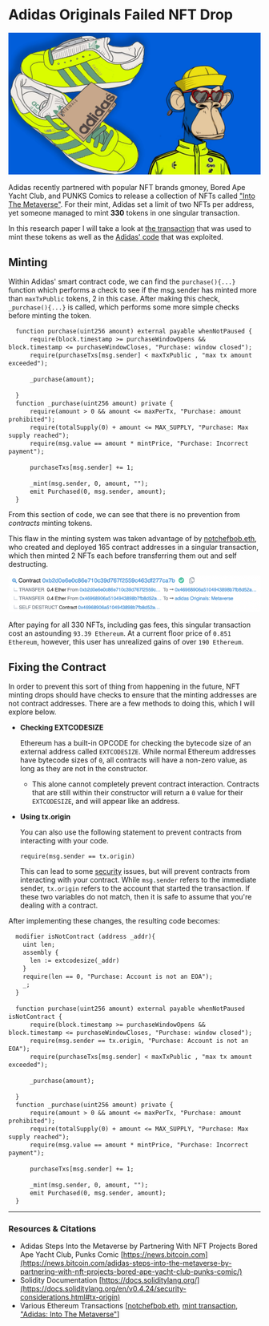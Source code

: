 # Adidas Originals Failed NFT Drop

![BAYC x Adidas](https://raw.githubusercontent.com/Jon-Becker/research/main/papers/adidas-originals/preview.png?fw)

Adidas recently partnered with popular NFT brands gmoney, Bored Ape Yacht Club, and PUNKS Comics to release a collection of NFTs called ["Into The Metaverse"](https://etherscan.io/token/0x28472a58a490c5e09a238847f66a68a47cc76f0f#tokenInfo). For their mint, Adidas set a limit of two NFTs per address, yet someone managed to mint **330** tokens in one singular transaction.

In this research paper I will take a look at [the transaction](https://etherscan.io/tx/0x6a3d8584a6272a1d73ff297592b401fe10d3a90fd385efff55f68f32f29ecf61) that was used to mint these tokens as well as the [Adidas' code](https://etherscan.io/address/0x28472a58a490c5e09a238847f66a68a47cc76f0f#code) that was exploited.

## Minting

Within Adidas' smart contract code, we can find the `purchase(){...}` function which performs a check to see if the msg.sender has minted more than `maxTxPublic` tokens, 2 in this case. After making this check, `_purchase(){...}` is called, which performs some more simple checks before minting the token.

```solidity
  function purchase(uint256 amount) external payable whenNotPaused {
      require(block.timestamp >= purchaseWindowOpens && block.timestamp <= purchaseWindowCloses, "Purchase: window closed");
      require(purchaseTxs[msg.sender] < maxTxPublic , "max tx amount exceeded");

      _purchase(amount);

  }
  function _purchase(uint256 amount) private {
      require(amount > 0 && amount <= maxPerTx, "Purchase: amount prohibited");
      require(totalSupply(0) + amount <= MAX_SUPPLY, "Purchase: Max supply reached");
      require(msg.value == amount * mintPrice, "Purchase: Incorrect payment");

      purchaseTxs[msg.sender] += 1;

      _mint(msg.sender, 0, amount, "");
      emit Purchased(0, msg.sender, amount);
  }
```

From this section of code, we can see that there is no prevention from _contracts_ minting tokens.

This flaw in the minting system was taken advantage of by [notchefbob.eth](https://etherscan.io/address/0x82416784046af6e6cfc7fda2b362dc6223dd7b48), who created and deployed 165 contract addresses in a singular transaction, which then minted 2 NFTs each before transferring them out and self destructing.

![Transaction Stack Trace](https://raw.githubusercontent.com/Jon-Becker/research/main/papers/adidas-originals/1.png)

After paying for all 330 NFTs, including gas fees, this singular transaction cost an astounding `93.39 Ethereum`. At a current floor price of `0.851 Ethereum`, however, this user has unrealized gains of over `190 Ethereum`.

## Fixing the Contract

In order to prevent this sort of thing from happening in the future, NFT minting drops should have checks to ensure that the minting addresses are not contract addresses. There are a few methods to doing this, which I will explore below.

-   **Checking EXTCODESIZE**

    Ethereum has a built-in OPCODE for checking the bytecode size of an external address called `EXTCODESIZE`. While normal Ethereum addresses have bytecode sizes of `0`, all contracts will have a non-zero value, as long as they are not in the constructor.

    -   This alone cannot completely prevent contract interaction. Contracts that are still within their constructor will return a `0` value for their `EXTCODESIZE`, and will appear like an address.

-   **Using tx.origin**

    You can also use the following statement to prevent contracts from interacting with your code.

    ```solidity
    require(msg.sender == tx.origin)
    ```

    This can lead to some [security](https://docs.soliditylang.org/en/v0.4.24/security-considerations.html#tx-origin) issues, but will prevent contracts from interacting with your contract. While `msg.sender` refers to the immediate sender, `tx.origin` refers to the account that started the transaction. If these two variables do not match, then it is safe to assume that you're dealing with a contract.

After implementing these changes, the resulting code becomes:

```solidity
  modifier isNotContract (address _addr){
    uint len;
    assembly {
      len := extcodesize(_addr)
    }
    require(len == 0, "Purchase: Account is not an EOA");
    _;
  }

  function purchase(uint256 amount) external payable whenNotPaused isNotContract {
      require(block.timestamp >= purchaseWindowOpens && block.timestamp <= purchaseWindowCloses, "Purchase: window closed");
      require(msg.sender == tx.origin, "Purchase: Account is not an EOA");
      require(purchaseTxs[msg.sender] < maxTxPublic , "max tx amount exceeded");

      _purchase(amount);

  }
  function _purchase(uint256 amount) private {
      require(amount > 0 && amount <= maxPerTx, "Purchase: amount prohibited");
      require(totalSupply(0) + amount <= MAX_SUPPLY, "Purchase: Max supply reached");
      require(msg.value == amount * mintPrice, "Purchase: Incorrect payment");

      purchaseTxs[msg.sender] += 1;

      _mint(msg.sender, 0, amount, "");
      emit Purchased(0, msg.sender, amount);
  }
```

---

### Resources & Citations

-   Adidas Steps Into the Metaverse by Partnering With NFT Projects Bored Ape Yacht Club, Punks Comic [https://news.bitcoin.com](https://news.bitcoin.com/adidas-steps-into-the-metaverse-by-partnering-with-nft-projects-bored-ape-yacht-club-punks-comic/)
-   Solidity Documentation [https://docs.soliditylang.org/](https://docs.soliditylang.org/en/v0.4.24/security-considerations.html#tx-origin)
-   Various Ethereum Transactions [[notchefbob.eth](https://etherscan.io/address/0x82416784046af6e6cfc7fda2b362dc6223dd7b48), [mint transaction](https://etherscan.io/tx/0x6a3d8584a6272a1d73ff297592b401fe10d3a90fd385efff55f68f32f29ecf61), ["Adidas: Into The Metaverse"](https://etherscan.io/token/0x28472a58a490c5e09a238847f66a68a47cc76f0f#tokenInfo)]
